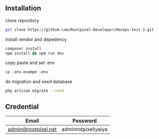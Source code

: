 ## Installation
clone repository
```sh
git clone https://github.com/Rootpixel-Developer/devops-test-2.git
```
install vendor and depedency
```sh
composer install
npm install && npm run dev
```
copy paste and set .env
```sh
cp .env.exampe .env
```
do migration and seed database
```sh
php artisan migrate --seed
```
## Credential
| Email | Password |
| ------ | ------ |
| admin@rootpixel.net | adminrotpixeliyaiya |
